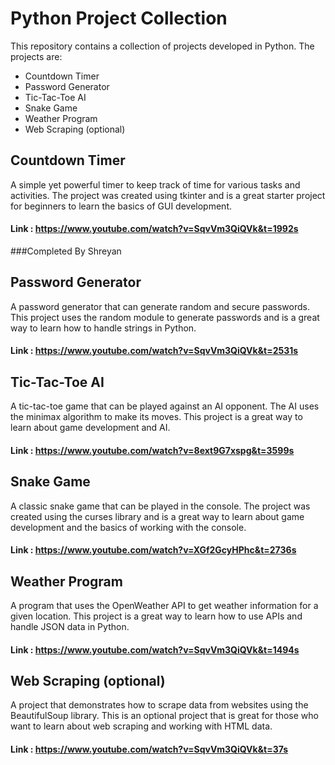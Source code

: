 # Python Project Collection
This repository contains a collection of projects developed in Python. The projects are:

- Countdown Timer
- Password Generator
- Tic-Tac-Toe AI
- Snake Game
- Weather Program
- Web Scraping (optional)

## Countdown Timer
A simple yet powerful timer to keep track of time for various tasks and activities. The project was created using tkinter and is a great starter project for beginners to learn the basics of GUI development.
#### Link : https://www.youtube.com/watch?v=SqvVm3QiQVk&t=1992s
###Completed By Shreyan

## Password Generator
A password generator that can generate random and secure passwords. This project uses the random module to generate passwords and is a great way to learn how to handle strings in Python.
#### Link : https://www.youtube.com/watch?v=SqvVm3QiQVk&t=2531s

## Tic-Tac-Toe AI
A tic-tac-toe game that can be played against an AI opponent. The AI uses the minimax algorithm to make its moves. This project is a great way to learn about game development and AI.
#### Link : https://www.youtube.com/watch?v=8ext9G7xspg&t=3599s

## Snake Game
A classic snake game that can be played in the console. The project was created using the curses library and is a great way to learn about game development and the basics of working with the console.
#### Link : https://www.youtube.com/watch?v=XGf2GcyHPhc&t=2736s

## Weather Program
A program that uses the OpenWeather API to get weather information for a given location. This project is a great way to learn how to use APIs and handle JSON data in Python.
#### Link : https://www.youtube.com/watch?v=SqvVm3QiQVk&t=1494s

## Web Scraping (optional)
A project that demonstrates how to scrape data from websites using the BeautifulSoup library. This is an optional project that is great for those who want to learn about web scraping and working with HTML data.
#### Link : https://www.youtube.com/watch?v=SqvVm3QiQVk&t=37s
